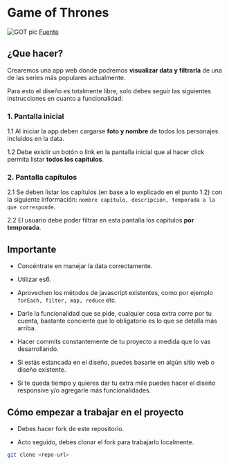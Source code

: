 # Game of Thrones

![GOT pic](https://cdn.guidingtech.com/media/assets/WordPress-Import/2017/08/276305-thewallpaper.jpg)
[Fuente](https://thewallpaper.co/game-of-thrones-wallpapers-hd-trailer-download-4k-high-definition-amazing-colourful-pictures-mac-desktop-images-widescreen-1920x1080/)

## ¿Que hacer?

Crearemos una app web donde podremos **visualizar data y filtrarla** de una de las series más populares actualmente.

Para esto el diseño es totalmente libre, solo debes seguir las siguientes instrucciones en cuanto a funcionalidad:

### 1. Pantalla inicial

1.1 Al iniciar la app deben cargarse **foto y nombre** de todos los personajes incluídos en la data.

1.2 Debe existir un botón o link en la pantalla inicial que al hacer click permita listar **todos los capítulos**.

### 2. Pantalla capítulos

2.1 Se deben listar los capítulos (en base a lo explicado en el punto 1.2) con la siguiente información: `nombre capítulo, descripción, temporada a la que corresponde`.

2.2 El usuario debe poder filtrar en esta pantalla los capítulos **por temporada**.


## Importante


- Concéntrate en manejar la data correctamente.

- Utilizar es6.

- Aprovechen los métodos de javascript existentes, como por ejemplo `forEach, filter, map, reduce` etc.

- Darle la funcionalidad que se pide, cualquier cosa extra corre por tu cuenta, bastante conciente que lo obligatorio es lo que se detalla más arriba.

- Hacer commits constantemente de tu proyecto a medida que lo vas desarrollando.

- Si estás estancada en el diseño, puedes basarte en algún sitio web o diseño existente.

- Si te queda tiempo y quieres dar tu extra mile puedes hacer el diseño responsive y/o agregarle más funcionalidades.


## Cómo empezar a trabajar en el proyecto

- Debes hacer fork de este repositorio.

- Acto seguido, debes clonar el fork para trabajarlo localmente.

```sh
git clone <repo-url>
```